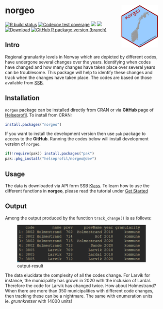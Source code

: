 # norgeo <img src='man/figures/logo.png' align="right" width="120" height="139" />

<!-- badges: start -->

[![R build
status](https://github.com/helseprofil/norgeo/workflows/R-CMD-check/badge.svg)](https://github.com/helseprofil/norgeo/actions)
[![Codecov test
coverage](https://img.shields.io/codecov/c/github/helseprofil/norgeo?logo=codecov)](https://app.codecov.io/gh/helseprofil/norgeo?branch=main)
[![](https://www.r-pkg.org/badges/version/norgeo?color=green)](https://cran.r-project.org/package=norgeo)
[![](https://img.shields.io/badge/lifecycle-stable-green.svg)](https://lifecycle.r-lib.org/articles/stages.html#stable)
[![Download](https://cranlogs.r-pkg.org/badges/grand-total/norgeo)](https://cranlogs.r-pkg.org/badges/grand-total/norgeo)
[![GitHub R package version
(branch)](https://img.shields.io/github/r-package/v/helseprofil/norgeo/dev)](https://github.com/helseprofil/norgeo)
<!-- badges: start -->

## Intro

Regional granularity levels in Norway which are depicted by different
codes, have undergone several changes over the years. Identifying when
codes have changed and how many changes have taken place over several
years can be troublesome. This package will help to identify these
changes and track when the changes have taken place. The codes are based
on those available from [SSB](https://www.ssb.no).

## Installation

`norgeo` package can be installed directly from CRAN or via **GitHub**
page of [Helseprofil](https://github.com/helseprofil). To install from
CRAN:

``` r
install.packages("norgeo")
```

If you want to install the development version then use `pak` package to
access to the **GitHub**. Running the codes below will install
development version of `norgeo`.

``` r
if(!require(pak)) install.packages("pak")
pak::pkg_install("helseprofil/norgeo@dev")
```

## Usage

The data is downloaded via API form SSB
[Klass](https://data.ssb.no/api/klass/v1/api-guide.html "ssb"). To learn
how to use the different functions in **norgeo**, please read the
tutorial under [Get
Started](https://helseprofil.github.io/norgeo/articles/use-api.html)

## Output

Among the output produced by the function `track_change()` is as
follows:

<figure>
<img src="man/figures/kommune_merge.png" alt="output-result" />
<figcaption aria-hidden="true">output-result</figcaption>
</figure>

The data elucidate the complexity of all the codes change. For Larvik
for instance, the municipality has grown in 2020 with the inclusion of
Lardal. Therefore the code for Larvik has changed twice. How about
Holmestrand? When there are more than 350 municipalities with different
code changes, then tracking these can be a nightmare. The same with
enumeration units ie. *grunnkretser* with 14000 units!
